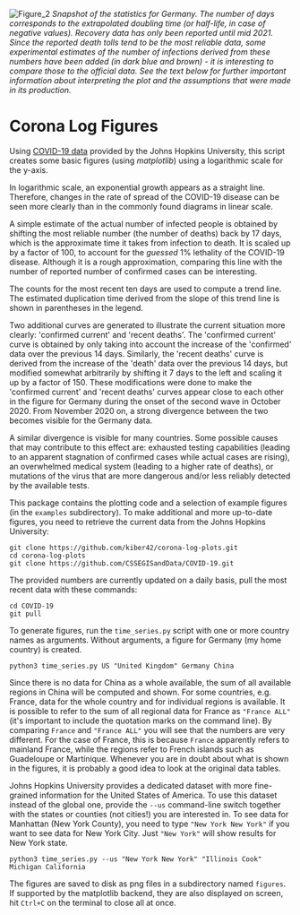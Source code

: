 ![Figure_2](https://user-images.githubusercontent.com/62874576/173602522-135fcb09-5c15-4673-9b0a-75310ea678f3.png)
*Snapshot of the statistics for Germany.  The number of days corresponds to the extrapolated doubling time (or half-life, in case of negative values).  Recovery data has only been reported until mid 2021.  Since the reported death tolls tend to be the most reliable data, some experimental estimates of the number of infections derived from these numbers have been added (in dark blue and brown) - it is interesting to compare those to the official data.  See the text below for further important information about interpreting the plot and the assumptions that were made in its production.*

# Corona Log Figures

Using [COVID-19 data](https://github.com/CSSEGISandData/COVID-19/tree/master/csse_covid_19_data/csse_covid_19_time_series "Github page from which tables with virus data in csv format can be downloaded") provided by the Johns Hopkins University, this script creates some basic figures (using *matplotlib*) using a logarithmic scale for the y-axis.

In logarithmic scale, an exponential growth appears as a straight line.  Therefore, changes in the rate of spread of the COVID-19 disease can be seen more clearly than in the commonly found diagrams in linear scale.

A simple estimate of the actual number of infected people is obtained by shifting the most reliable number (the number of deaths) back by 17 days, which is the approximate time it takes from infection to death.  It is scaled up by a factor of 100, to account for the *guessed* 1% lethality of the COVID-19 disease.  Although it is a rough approximation, comparing this line with the number of reported number of confirmed cases can be interesting.

The counts for the most recent ten days are used to compute a trend line.  The estimated duplication time derived from the slope of this trend line is shown in parentheses in the legend.

Two additional curves are generated to illustrate the current situation more clearly: 'confirmed current' and 'recent deaths'.
The 'confirmed current' curve is obtained by only taking into account the increase of the 'confirmed' data over the previous 14 days.
Similarly, the 'recent deaths' curve is derived from the increase of the 'death' data over the previous 14 days, but modified somewhat arbitrarily by shifting it 7 days to the left and scaling it up by a factor of 150.
These modifications were done to make the 'confirmed current' and 'recent deaths' curves appear close to each other in the figure for Germany during the onset of the second wave in October 2020.
From November 2020 on, a strong divergence between the two becomes visible for the Germany data.

A similar divergence is visible for many countries.
Some possible causes that may contribute to this effect are: exhausted testing capabilities (leading to an apparent stagnation of confirmed cases while actual cases are rising), an overwhelmed medical system (leading to a higher rate of deaths), or mutations of the virus that are more dangerous and/or less reliably detected by the available tests.

This package contains the plotting code and a selection of example figures (in the `examples` subdirectory).  To make additional and more up-to-date figures, you need to retrieve the current data from the Johns Hopkins University:
```
git clone https://github.com/kiber42/corona-log-plots.git
cd corona-log-plots
git clone https://github.com/CSSEGISandData/COVID-19.git
```

The provided numbers are currently updated on a daily basis, pull the most recent data with these commands:
```
cd COVID-19
git pull
```

To generate figures, run the `time_series.py` script with one or more country names as arguments.  Without arguments, a figure for Germany (my home country) is created.
```
python3 time_series.py US "United Kingdom" Germany China
```

Since there is no data for China as a whole available, the sum of all available regions in China will be computed and shown.  For some countries, e.g. France, data for the whole country and for individual regions is available.  It is possible to refer to the sum of all regional data for France as `"France ALL"` (it's important to include the quotation marks on the command line).  By comparing `France` and `"France ALL"` you will see that the numbers are very different.  For the case of France, this is because `France` apparently refers to mainland France, while the regions refer to French islands such as Guadeloupe or Martinique.  Whenever you are in doubt about what is shown in the figures, it is probably a good idea to look at the original data tables.

Johns Hopkins University provides a dedicated dataset with more fine-grained information for the United States of America.  To use this dataset instead of the global one, provide the `--us` command-line switch together with the states or counties (not cities!) you are interested in.  To see data for Manhattan (New York County), you need to type `"New York New York"` if you want to see data for New York City.  Just `"New York"` will show results for New York state.
```
python3 time_series.py --us "New York New York" "Illinois Cook" Michigan California
```

The figures are saved to disk as png files in a subdirectory named `figures`.  If supported by the matplotlib backend, they are also displayed on screen, hit `Ctrl+C` on the terminal to close all at once.
